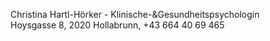 Christina Hartl-Hörker - Klinische-<span class="ampersand">&amp;</span>Gesundheitspsychologin<br>
Hoysgasse 8, 2020 Hollabrunn, +43 664 40 69 465
